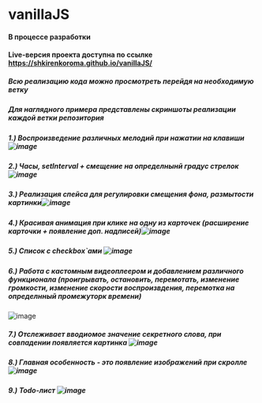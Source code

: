 # vanillaJS
#### В процессе разработки
#### Live-версия проекта доступна по ссылке https://shkirenkoroma.github.io/vanillaJS/
##### Всю реализацию кода можно просмотреть перейдя на необходимую ветку
##### Для наглядного примера представлены скриншоты реализации каждой ветки репозитория
##### 1.) Воспроизведение различных мелодий при нажатии на клавиши![image](https://user-images.githubusercontent.com/61347452/233421998-5f89f857-6469-439f-8498-9a5eed51f01f.png)
##### 2.) Часы, setInterval + смещение на определнынй градус стрелок![image](https://user-images.githubusercontent.com/61347452/233424636-571bc5cb-7fbe-4ef7-a8d7-f993068b4446.png)
##### 3.) Реализация спейса для регулировки смещения фона, размытости картинки![image](https://user-images.githubusercontent.com/61347452/233745423-5e7a7038-5e7f-46d2-a841-12d1c4adc35e.png)
##### 4.) Красивая анимация при клике на одну из карточек (расширение карточки + появление доп. надписей)![image](https://user-images.githubusercontent.com/61347452/234125911-018de41d-19dd-4db5-83db-513cdce3616e.png)
##### 5.) Список с checkbox`ами ![image](https://user-images.githubusercontent.com/61347452/236336480-6ca52486-f0e6-46d0-b1c1-8594ff395a0c.png)
##### 6.) Работа с кастомным видеоплеером и добавлением различного функционала (проигрывать, остановить, перемотать, изменение громкости, изменение скорости воспроизвдения, перемотка на определнный промежуторк времени)
![image](https://user-images.githubusercontent.com/61347452/236621747-4f812554-e9d7-42d4-9ac4-e0414723c41f.png)
##### 7.) Отслеживает вводиомое значение секретного слова, при совпадении появляется картинка ![image](https://user-images.githubusercontent.com/61347452/236640255-c16627ff-02c0-4039-b9f0-707881406ab8.png)
##### 8.) Главная особенность - это появление изображений при скролле ![image](https://user-images.githubusercontent.com/61347452/236640922-4df0e677-2b58-4204-b018-0e1d93f815fa.png)
##### 9.) Todo-лист ![image](https://github.com/Shkirenkoroma/vanillaJS/assets/61347452/24cd3088-2043-47f8-8023-9821dd5637e8)
